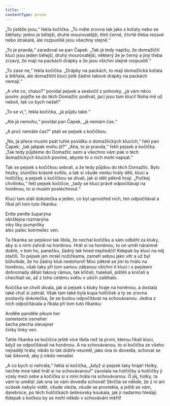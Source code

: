 ```yaml
---
title: ''
contentType: prose
---
```


„To jistěže jsou,“ řekla kočička. „To máte zrovna tak jako s koťaty nebo se štěňaty: jedno je bělejší, druhé mourovatější, třetí černé, čtvrté třeba rezavé nebo strakaté, ale rozpustilé jsou všechny stejně.“

„To je pravda,“ zaradoval se pan Čapek. „Tak já tedy napíšu, že domažličtí kluci jsou jeden bělejší, druhý mourovatější, některý že je černý a jiný třeba zrzavý, že mají na packách drápky a že jsou všichni stejně rozpustilí.“

„To zase ne,“ řekla kočička. „Drápky na packách, to mají domažlická koťata a štěňata, ale domažličtí kluci jistě žádné takové drápky na packách nemají.“

„A víte co, chaso?“ povídal pejsek a seskočil z pohovky, „já vám něco povím: pojďte se do těch Domažlic podívat, jací jsou tam kluci! Noha mě už nebolí, tak co bych nešel!“

„To se ví,“, řekla kočička, „já půjdu také.“

„Ale já nemohu,“ povídal pan Čapek, „já nemám čas.“

„A proč nemáte čas?“ ptali se pejsek s kočičkou.

„No, já přece musím psát tuhle povídku o domažlických klucích,“ řekl pan Čapek; „tak jakpak mohu jít?“ „Aha, to je pravda,“ řekli pejsek a kočička. „Tak tedy půjdeme do Domažlic sami a všechno vám pak o těch domažlických klucích povíme, abyste to o nich mohl napsat.“

Tak se pejsek s kočičkou sebrali, a že tedy půjdou do těch Domažlic. Bylo hezky, sluníčko krásně svítilo, a tak si všude venku hrály děti, kluci a holčičky, a pejsek s kočičkou se dívali, jak si děti pěkně hrají. „Počkej chvilinku,“ řekl pejsek kočičce, „tady se kluci právě odpočítávají na honěnou, to si musím poslechnout.“

Kluci tam stáli dokolečka a jeden, co byl uprostřed nich, ten odpočítával a říkal při tom tuto říkanku:

Entle pentle šuparýna  
obrštejna rozmarýna  
viky liky pumprliky  
alec palec kotrmelec ven.

Ta říkanka se pejskovi tak líbila, že nechal kočičku a sám odběhl za kluky, aby si s nimi zahrál na honěnou. Hrát si na honěnou, to on uměl náramně dobře, v tom ho, panečku, žádný tak hned nepředčil! Kdepak by kluci na něj stačili. To pejsek jen mrskl nožičkama, zametl sebou jako vítr a už byl bůhvíkde, že ho žádný kluk nedohonil! Moc pěkně se jim to hrálo na honěnou, však taky při tom samou zábavou všichni ti kluci i s pejskem dohromady dělali takový rámus, tak křičeli, halekali, pištěli a kničeli a chechtali se, až z toho celému světu v uších zaléhalo.

Kočička se chvíli dívala, jak si pejsek s kluky hraje na honěnou, a dostala také chuť si zahrát. Však tam také byla kupa holčiček a ty se zrovna postavily dokolečka, že se budou odpočítávat na schovávanou. Jedna z nich odpočítávala a říkala při tom tuto říkanku:

Anděle panděle pikum her  
osmetarče osmeher  
šecha plecha olevajner  
činky linky ven.

Tahle říkanka se kočičce ještě více líbila než ta první, kterou říkali kluci, když se odpočítávali na honěnou. A na schovávanou, to si kočička ze všeho nejraději hrála; nikdo to tak dobře neuměl, jako ona to dovedla, schovat se tak šikovně, aby ji nikdo nenašel.

„A co bych si nehrála,“ řekla si kočička, „když si pejsek taky hraje! Holky, nechte mne také hrát si na schovávanou!“ zavolala na holčičky a holčičky ji vzaly mezi sebe a kočička si s nimi hrála na schovávanou. Ó jéj, holky, ta vám to uměla! Jak ona se vám dovedla schovat! Skrčila se někde, že z ní ani ocásek nebylo vidět, všude vlezla, všude se provlekla, a ještě se vám, darebnice, po těch holčičkách šelmovsky koukala, jak ji nadarmo hledají. Kdepak s kočkou by se mohl někdo v schovávání měřit!
